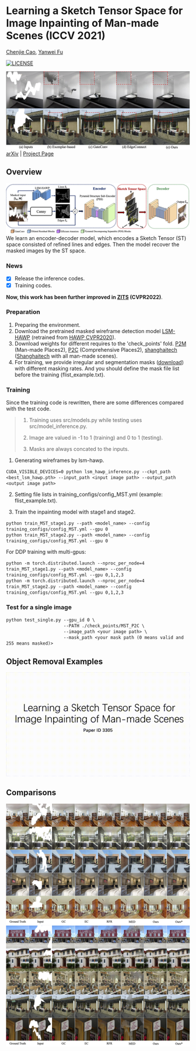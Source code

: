 # Learning a Sketch Tensor Space for Image Inpainting of Man-made Scenes (ICCV 2021)

[Chenjie Cao](https://github.com/ewrfcas),
[Yanwei Fu](http://yanweifu.github.io/)

[![LICENSE](https://img.shields.io/github/license/ewrfcas/MST_inpainting)](https://github.com/ewrfcas/MST_inpainting/blob/main/LICENSE)

![teaser](assets/teaser_new.png)
[arXiv](https://arxiv.org/abs/2103.15087) | [Project Page](https://ewrfcas.github.io/MST_inpainting/)


## Overview
![teaser](assets/overview_new1.png)
We learn an encoder-decoder model, which encodes a Sketch Tensor (ST) space consisted of refined lines and edges. 
Then the model recover the masked images by the ST space. 

### News
- [x] Release the inference codes.
- [x] Training codes.

**Now, this work has been further improved in [ZITS](https://github.com/DQiaole/ZITS_inpainting) (CVPR2022)**.

[comment]: <> (- [ ] Release the GUI codes.)

### Preparation
1. Preparing the environment. 
2. Download the pretrained masked wireframe detection model [LSM-HAWP](https://drive.google.com/drive/folders/1yg4Nc20D34sON0Ni_IOezjJCFHXKGWUW?usp=sharing) (retrained from [HAWP CVPR2020](https://github.com/cherubicXN/hawp)).
3. Download weights for different requires to the 'check_points' fold. 
   [P2M](https://drive.google.com/drive/folders/1uQAzfYvRIAE-aSpYRJbJo-2vBiwit0TK?usp=sharing) (Man-made Places2), 
   [P2C](https://drive.google.com/drive/folders/1td0SNBdSdzMdj4Ei_GnMmglFYOgwUcM0?usp=sharing) (Comprehensive Places2), 
   [shanghaitech](https://drive.google.com/drive/folders/1VsHSRGBpGWjTP-LLZPrtW-DQan3FRnEl?usp=sharing) ([Shanghaitech](https://github.com/huangkuns/wireframe) with all man-made scenes).
4. For training, we provide irregular and segmentation masks ([download](https://drive.google.com/drive/folders/1eU6VaTWGdgCXXWueCXilt6oxHdONgUgf?usp=sharing)) with different masking rates. And you should define the mask file list before the training (flist_example.txt).  

### Training

Since the training code is rewritten, there are some differences compared with the test code.

> 1. Training uses src/models.py while testing uses src/model_inference.py.
> 
> 2. Image are valued in -1 to 1 (training) and 0 to 1 (testing).
> 
> 3. Masks are always concated to the inputs.

1. Generating wireframes by lsm-hawp.
```
CUDA_VISIBLE_DEVICES=0 python lsm_hawp_inference.py --ckpt_path <best_lsm_hawp.pth> --input_path <input image path> --output_path <output image path>
```

2. Setting file lists in training_configs/config_MST.yml (example: flist_example.txt).

3. Train the inpainting model with stage1 and stage2.
```
python train_MST_stage1.py --path <model_name> --config training_configs/config_MST.yml --gpu 0
python train_MST_stage2.py --path <model_name> --config training_configs/config_MST.yml --gpu 0
```
For DDP training with multi-gpus:
```
python -m torch.distributed.launch --nproc_per_node=4 train_MST_stage1.py --path <model_name> --config training_configs/config_MST.yml --gpu 0,1,2,3
python -m torch.distributed.launch --nproc_per_node=4 train_MST_stage2.py --path <model_name> --config training_configs/config_MST.yml --gpu 0,1,2,3
```

### Test for a single image
```
python test_single.py --gpu_id 0 \
                      --PATH ./check_points/MST_P2C \
                      --image_path <your image path> \
                      --mask_path <your mask path (0 means valid and 255 means masked)>
```

## Object Removal Examples
![Object removal video](assets/video.gif)

## Comparisons
![ST](assets/shanghaitech_comparisons.png)
![Places2](assets/places2_comparisons.png)